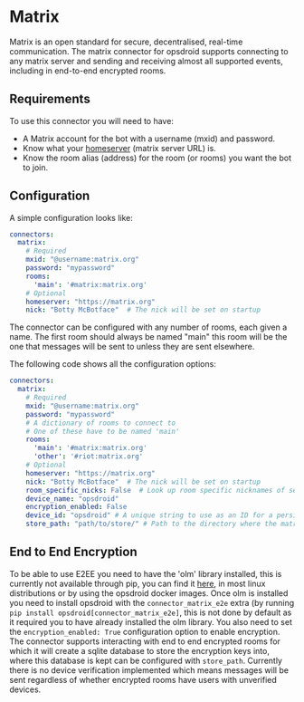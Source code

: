 # Matrix

Matrix is an open standard for secure, decentralised, real-time communication.
The matrix connector for opsdroid supports connecting to any matrix server and sending and receiving almost all supported events, including in end-to-end encrypted rooms.

## Requirements

To use this connector you will need to have:

  * A Matrix account for the bot with a username (mxid) and password.
  * Know what your [homeserver](https://matrix.org/faq/#what-is-a-homeserver%3F) (matrix server URL) is.
  * Know the room alias (address) for the room (or rooms) you want the bot to join.


## Configuration
A simple configuration looks like:

```yaml
connectors:
  matrix:
    # Required
    mxid: "@username:matrix.org"
    password: "mypassword"
    rooms:
      'main': '#matrix:matrix.org'
    # Optional
    homeserver: "https://matrix.org"
    nick: "Botty McBotface"  # The nick will be set on startup
```

The connector can be configured with any number of rooms, each given a name.
The first room should always be named "main" this room will be the one that messages will be sent to unless they are sent elsewhere.

The following code shows all the configuration options:

```yaml
connectors:
  matrix:
    # Required
    mxid: "@username:matrix.org"
    password: "mypassword"
    # A dictionary of rooms to connect to
    # One of these have to be named 'main'
    rooms:
      'main': '#matrix:matrix.org'
      'other': '#riot:matrix.org'
    # Optional
    homeserver: "https://matrix.org"
    nick: "Botty McBotface"  # The nick will be set on startup
    room_specific_nicks: False  # Look up room specific nicknames of senders (expensive in large rooms)
    device_name: "opsdroid"
    encryption_enabled: False
    device_id: "opsdroid" # A unique string to use as an ID for a persistent opsdroid device
    store_path: "path/to/store/" # Path to the directory where the matrix store will be saved
```


## End to End Encryption

To be able to use E2EE you need to have the 'olm' library installed, this is currently not available through pip, you can find it [here](https://gitlab.matrix.org/matrix-org/olm/), in most linux distributions or by using the opsdroid docker images.
Once olm is installed you need to install opsdroid with the ``connector_matrix_e2e`` extra (by running ``pip install opsdroid[connector_matrix_e2e]``, this is not done by default as it required you to have already installed the olm library.
You also need to set the `encryption_enabled: True` configuration option to enable encryption.
The connector supports interacting with end to end encrypted rooms for which it will create a sqlite database to store the encryption keys into, where this database is kept can be configured with ``store_path``.
Currently there is no device verification implemented which means messages will be sent regardless of whether encrypted rooms have users with unverified devices.
